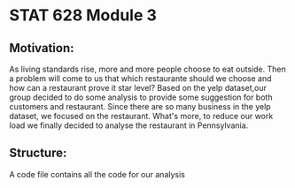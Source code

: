 # STAT 628 Module 3
## Motivation:
As living standards rise, more and more people choose to eat outside. Then a problem will come to us that which restaurante should we choose and how can a restaurant prove it star level? Based on the yelp dataset,our group decided to do some analysis to provide some suggestion for both customers and restaurant. Since there are so many business in the yelp dataset, we focused on the restaurant. What's more, to reduce our work load we finally decided to analyse the restaurant in Pennsylvania.
## Structure:
A code file contains all the code for our analysis
